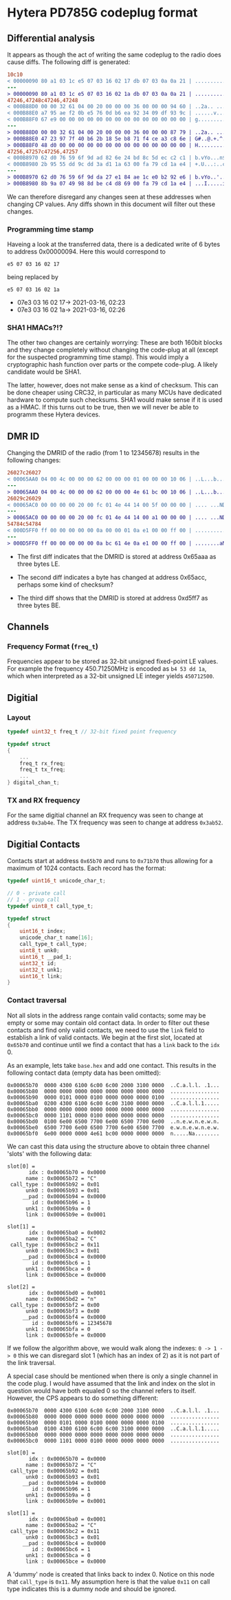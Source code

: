 # Hytera PD785G codeplug format

## Differential analysis

It appears as though the act of writing the same codeplug to the radio does
cause diffs. The following diff is generated:

```diff
10c10
< 00000090 80 a1 03 1c e5 07 03 16 02 17 db 07 03 0a 0a 21 | ...............!
---
> 00000090 80 a1 03 1c e5 07 03 16 02 1a db 07 03 0a 0a 21 | ...............!
47246,47248c47246,47248
< 000B88D0 00 00 32 61 04 00 20 00 00 00 36 00 00 00 94 60 | ..2a.. ...6....`
< 000B88E0 a7 95 ae f2 0b e5 76 0d b6 ea 92 34 09 df 93 9c | ......v....4....
< 000B88F0 67 e9 00 00 00 00 00 00 00 00 00 00 00 00 00 00 | g...............
---
> 000B88D0 00 00 32 61 04 00 20 00 00 00 36 00 00 00 87 79 | ..2a.. ...6....y
> 000B88E0 47 23 97 7f 40 b6 2b 18 5e b8 71 f4 ce a3 c8 6e | G#..@.+.^.q....n
> 000B88F0 48 d0 00 00 00 00 00 00 00 00 00 00 00 00 00 00 | H...............
47256,47257c47256,47257
< 000B8970 62 d0 76 59 6f 9d ad 82 6e 24 bd 8c 5d ec c2 c1 | b.vYo...n$..]...
< 000B8980 2b 95 55 dd 9c dd 3a d1 1a 63 00 fa 79 cd 1a e4 | +.U...:..c..y...
---
> 000B8970 62 d0 76 59 6f 9d da 27 e1 84 ae 1c e0 b2 92 e6 | b.vYo..'........
> 000B8980 8b 9a 07 49 98 8d be c4 d8 69 00 fa 79 cd 1a e4 | ...I.....i..y...
```

We can therefore disregard any changes seen at these addresses when changing CP
values.  Any diffs shown in this document will filter out these changes.

### Programming time stamp 
Haveing a look at the transferred data, there is a dedicated write of 6 bytes to address 
0x00000094. Here this would correspond to 
```
e5 07 03 16 02 17
```
being replaced by 
```
e5 07 03 16 02 1a
```
 - 07e3 03 16 02 17-> 2021-03-16, 02:23
 - 07e3 03 16 02 1a-> 2021-03-16, 02:26

### SHA1 HMACs?!?
The other two changes are certainly worrying: These are both 160bit blocks and they change completely without changing the code-plug at all (except for the suspected programming time stamp). This would imply a cryptographic hash function over parts or the compete code-plug. A likely candidate would be SHA1. 

The latter, however, does not make sense as a kind of checksum. This can be done cheaper using CRC32, in particular as many MCUs have dedicated hardware to compute such checksums. SHA1 would make sense if it is used as a HMAC. If this turns out to be true, then we will never be able to programm these Hytera devices.


## DMR ID

Changing the DMRID of the radio (from 1 to 12345678) results in the following
changes:

```diff
26027c26027
< 00065AA0 04 00 4c 00 00 00 62 00 00 00 01 00 00 00 10 06 | ..L...b.........
---
> 00065AA0 04 00 4c 00 00 00 62 00 00 00 4e 61 bc 00 10 06 | ..L...b...Na....
26029c26029
< 00065AC0 00 00 00 00 20 00 fc 01 4e 44 14 00 5f 00 00 00 | .... ...ND.._...
---
> 00065AC0 00 00 00 00 20 00 fc 01 4e 44 14 00 a1 00 00 00 | .... ...ND......
54784c54784
< 000D5FF0 ff 00 00 00 00 00 0a 00 00 01 0a e1 00 00 ff 00 | ................
---
> 000D5FF0 ff 00 00 00 00 00 0a bc 61 4e 0a e1 00 00 ff 00 | ........aN......

``` 

- The first diff indicates that the DMRID is stored at address 0x65aaa as three
  bytes LE.
  
- The second diff indicates a byte has changed at address 0x65acc, perhaps some
  kind of checksum?
  
- The third diff shows that the DMRID is stored at address 0xd5ff7 as three
  bytes BE.

## Channels
### Frequency Format (`freq_t`)

Frequencies appear to be stored as 32-bit unsigned fixed-point LE values. For
example the frequency 450.71250MHz is encoded as `b4 53 dd 1a`, which when
interpreted as a 32-bit unsigned LE integer yields `450712500`.

## Digitial
### Layout

```c
typedef uint32_t freq_t // 32-bit fixed point frequency

typedef struct
{
    ...
    freq_t rx_freq;
    freq_t tx_freq;
    ...
} digital_chan_t;

```

### TX and RX frequency

For the same digitial channel an RX frequency was seen to change at address
`0x3ab4e`. The TX frequency was seen to change at address `0x3ab52`.

## Digitial Contacts

Contacts start at address `0x65b70` and runs to `0x71b70` thus allowing for a
maximum of 1024 contacts. Each record has the format:

```c
typedef uint16_t unicode_char_t;

// 0 - private call
// 1 - group call
typedef uint8_t call_type_t;

typedef struct
{
    uint16_t index;
    unicode_char_t name[16];
    call_type_t call_type;
    uint8_t unk0;
    uint16_t __pad_1;
    uint32_t id;
    uint32_t unk1;
    uint16_t link;
}

```

### Contact traversal

Not all slots in the address range contain valid contacts; some may be empty or
some may contain old contact data. In order to filter out these contacts and
find only valid contacts, we need to use the `link` field to establish a link of
valid contacts. We begin at the first slot, located at `0x65b70` and continue
until we find a contact that has a `link` back to the `idx` 0.

As an example, lets take `base.hex` and add one contact. This results in the
following contact data (empty data has been omitted):

```
0x00065b70  0000 4300 6100 6c00 6c00 2000 3100 0000  ..C.a.l.l. .1...
0x00065b80  0000 0000 0000 0000 0000 0000 0000 0000  ................
0x00065b90  0000 0101 0000 0100 0000 0000 0000 0100  ................
0x00065ba0  0200 4300 6100 6c00 6c00 3100 0000 0000  ..C.a.l.l.1.....
0x00065bb0  0000 0000 0000 0000 0000 0000 0000 0000  ................
0x00065bc0  0000 1101 0000 0100 0000 0000 0000 0000  ................
0x00065bd0  0100 6e00 6500 7700 6e00 6500 7700 6e00  ..n.e.w.n.e.w.n.
0x00065be0  6500 7700 6e00 6500 7700 6e00 6500 7700  e.w.n.e.w.n.e.w.
0x00065bf0  6e00 0000 0000 4e61 bc00 0000 0000 0000  n.....Na........
```

We can cast this data using the structure above to obtain three channel 'slots'
with the following data:

```
slot[0] =
       idx : 0x00065b70 = 0x0000
      name : 0x00065b72 = "C"
 call_type : 0x00065b92 = 0x01
      unk0 : 0x00065b93 = 0x01
     __pad : 0x00065b94 = 0x0000
        id : 0x00065b96 = 1
      unk1 : 0x00065b9a = 0
      link : 0x00065b9e = 0x0001

slot[1] =
       idx : 0x00065ba0 = 0x0002
      name : 0x00065ba2 = "C"
 call_type : 0x00065bc2 = 0x11
      unk0 : 0x00065bc3 = 0x01
     __pad : 0x00065bc4 = 0x0000
        id : 0x00065bc6 = 1
      unk1 : 0x00065bca = 0
      link : 0x00065bce = 0x0000

slot[2] =
       idx : 0x00065bd0 = 0x0001
      name : 0x00065bd2 = "n"
 call_type : 0x00065bf2 = 0x00
      unk0 : 0x00065bf3 = 0x00
     __pad : 0x00065bf4 = 0x0000
        id : 0x00065bf6 = 12345678
      unk1 : 0x00065bfa = 0
      link : 0x00065bfe = 0x0000
```

If we follow the algorithm above, we would walk along the indexes: `0 -> 1 -> 0`
this we can disregard slot 1 (which has an index of 2) as it is not part of the
link traversal.

A special case should be mentioned when there is only a single channel in the
code plug. I would have assumed that the link and index on the slot in question
would have both equaled 0 so the channel refers to itself. However, the CPS
appears to do something different:

```
0x00065b70  0000 4300 6100 6c00 6c00 2000 3100 0000  ..C.a.l.l. .1...
0x00065b80  0000 0000 0000 0000 0000 0000 0000 0000  ................
0x00065b90  0000 0101 0000 0100 0000 0000 0000 0100  ................
0x00065ba0  0100 4300 6100 6c00 6c00 3100 0000 0000  ..C.a.l.l.1.....
0x00065bb0  0000 0000 0000 0000 0000 0000 0000 0000  ................
0x00065bc0  0000 1101 0000 0100 0000 0000 0000 0000  ................

slot[0] =
       idx : 0x00065b70 = 0x0000
      name : 0x00065b72 = "C"
 call_type : 0x00065b92 = 0x01
      unk0 : 0x00065b93 = 0x01
     __pad : 0x00065b94 = 0x0000
        id : 0x00065b96 = 1
      unk1 : 0x00065b9a = 0
      link : 0x00065b9e = 0x0001

slot[1] =
       idx : 0x00065ba0 = 0x0001
      name : 0x00065ba2 = "C"
 call_type : 0x00065bc2 = 0x11
      unk0 : 0x00065bc3 = 0x01
     __pad : 0x00065bc4 = 0x0000
        id : 0x00065bc6 = 1
      unk1 : 0x00065bca = 0
      link : 0x00065bce = 0x0000
```

A 'dummy' node is created that links back to index 0. Notice on this node that
`call_type` is `0x11`. My assumption here is that the value `0x11` on call type
indicates this is a dummy node and should be ignored.
